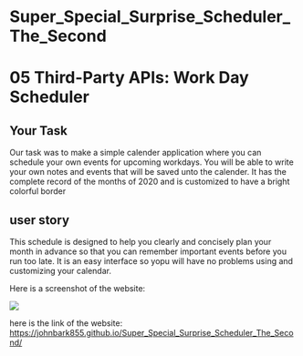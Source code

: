 # Super_Special_Surprise_Scheduler_The_Second

# 05 Third-Party APIs: Work Day Scheduler

## Your Task

Our task was to make a simple calender application where you can schedule your own events for upcoming workdays. You will be able to write your own notes and events that will be saved unto the calender. It has the complete record of the months of 2020 and is customized to have a bright colorful border

## user story 
This schedule is designed to help you clearly and concisely plan your month in advance so that you can remember important events before you run too late. It is an easy interface so yopu will have no problems using and customizing your calendar.

Here is a screenshot of the website:

<img src = 
![image](https://user-images.githubusercontent.com/72668325/113184418-24922400-9223-11eb-917a-b4725bd1b9cf.png)/>




here is the link of the website:
https://johnbark855.github.io/Super_Special_Surprise_Scheduler_The_Second/
